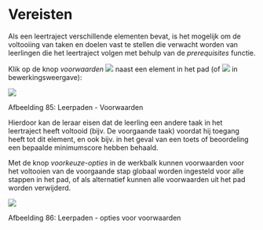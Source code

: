 # Vereisten

Als een leertraject verschillende elementen bevat, is het mogelijk om de voltooiing van taken en doelen vast te stellen die verwacht worden van leerlingen die het leertraject volgen met behulp van de _prerequisites_ functie.

Klik op de knop _voorwaarden_ ![](../../.gitbook/assets/graphics46%20%283%29.png) naast een element in het pad \(of ![](../../.gitbook/assets/graphics41%20%283%29.png) in bewerkingsweergave\):

![](../../.gitbook/assets/graphics43%20%281%29.png)

Afbeelding 85: Leerpaden - Voorwaarden

Hierdoor kan de leraar eisen dat de leerling een andere taak in het leertraject heeft voltooid \(bijv. De voorgaande taak\) voordat hij toegang heeft tot dit element, en ook bijv. in het geval van een toets of beoordeling een bepaalde minimumscore hebben behaald.

Met de knop _voorkeuze-opties_ in de werkbalk kunnen voorwaarden voor het voltooien van de voorgaande stap globaal worden ingesteld voor alle stappen in het pad, of als alternatief kunnen alle voorwaarden uit het pad worden verwijderd.

![](../../.gitbook/assets/graphics45%20%281%29.png)

Afbeelding 86: Leerpaden - opties voor voorwaarden

